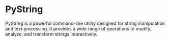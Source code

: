 # PyString
PyString is a powerful command-line utility designed for string manipulation and text processing. It provides a wide range of operations to modify, analyze, and transform strings interactively.

